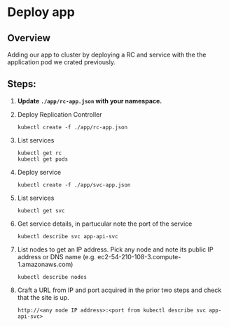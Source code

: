 # Deploy app

Overview
----

Adding our app to cluster by deploying a RC and service with the the application pod we crated previously. 


Steps:
----
1. **Update ``./app/rc-app.json`` with your namespace.**

1. Deploy Replication Controller
    ```
    kubectl create -f ./app/rc-app.json
    ```
 
1. List services
    ```
    kubectl get rc
    kubectl get pods
    ```
    
1. Deploy service
    ```
    kubectl create -f ./app/svc-app.json
    ```
    
1. List services
    ```
    kubectl get svc
    ```

1. Get service details, in partucular note the port of the service
    ```
    kubectl describe svc app-api-svc
    ```
    
1. List nodes to get an IP address.  Pick any node and note its public IP address or DNS name (e.g. ec2-54-210-108-3.compute-1.amazonaws.com)
    ```
    kubectl describe nodes
    ```
1. Craft a URL from IP and port acquired in the prior two steps and check that the site is up.
   ```
   http://<any node IP address>:<port from kubectl describe svc app-api-svc>
   ```

